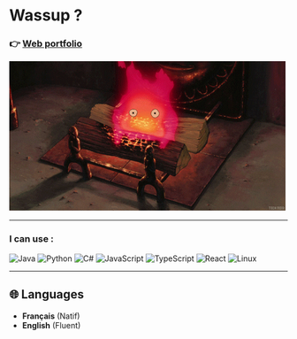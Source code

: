 <div align="left">
  <h1>Wassup ?</h1>
  <h3>👉 <a href="https://manacgrace.github.io/manacGrace" target="_blank">Web portfolio</a></h3>
  <img src="calcifer.gif" width="auto">
</div>

---

### **I can use :**
![Java](https://img.shields.io/badge/Java-ED8B00?style=for-the-badge&logo=java&logoColor=white)
![Python](https://img.shields.io/badge/Python-3776AB?style=for-the-badge&logo=python&logoColor=white)
![C#](https://img.shields.io/badge/C%23-239120?style=for-the-badge&logo=c-sharp&logoColor=white)
![JavaScript](https://img.shields.io/badge/JavaScript-F7DF1E?style=for-the-badge&logo=javascript&logoColor=black)
![TypeScript](https://img.shields.io/badge/TypeScript-007ACC?style=for-the-badge&logo=typescript&logoColor=white)
![React](https://img.shields.io/badge/React-20232A?style=for-the-badge&logo=react&logoColor=61DAFB)
![Linux](https://img.shields.io/badge/Linux-ffe554?style=for-the-badge&logo=Linux&logoColor=black)

---

## 🌐 Languages

- **Français** (Natif)
- **English** (Fluent)
